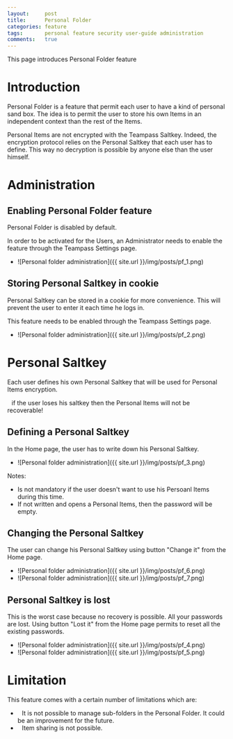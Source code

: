 ```yaml
---
layout:     post
title:      Personal Folder
categories: feature  
tags:       personal feature security user-guide administration
comments:   true
---
```


<div class="message">
    This page introduces Personal Folder feature
</div>
<span class="linkmore"></span>

# Introduction

Personal Folder is a feature that permit each user to have a kind of personal sand box. 
The idea is to permit the user to store his own Items in an independent context than the rest of the Items.

Personal Items are not encrypted with the Teampass Saltkey. Indeed, the encryption protocol relies on the Personal Saltkey that each user has to define.
This way no decryption is possible by anyone else than the user himself.


# Administration

## Enabling Personal Folder feature

Personal Folder is disabled by default. 

In order to be activated for the Users, an Administrator needs to enable the feature through the Teampass Settings page.

* ![Personal folder administration]({{ site.url }}/img/posts/pf_1.png)

## Storing Personal Saltkey in cookie

Personal Saltkey can be stored in a cookie for more convenience. This will prevent the user to enter it each time he logs in.

This feature needs to be enabled through the Teampass Settings page.

* ![Personal folder administration]({{ site.url }}/img/posts/pf_2.png)

# Personal Saltkey

Each user defines his own Personal Saltkey that will be used for Personal Items encryption.

<i class="fa fa-warning" style="margin-right:10px;"></i> if the user loses his saltkey then the Personal Items will not be recoverable!

## Defining a Personal Saltkey

In the Home page, the user has to write down his Personal Saltkey.

* ![Personal folder administration]({{ site.url }}/img/posts/pf_3.png)

Notes:

* Is not mandatory if the user doesn't want to use his Persoanl Items during this time.
* If not written and opens a Personal Items, then the password will be empty.

## Changing the Personal Saltkey

The user can change his Personal Saltkey using button "Change it" from the Home page.

* ![Personal folder administration]({{ site.url }}/img/posts/pf_6.png)
* ![Personal folder administration]({{ site.url }}/img/posts/pf_7.png)

## Personal Saltkey is lost

This is the worst case because no recovery is possible. All your passwords are lost.
Using button "Lost it" from the Home page permits to reset all the existing passwords.

* ![Personal folder administration]({{ site.url }}/img/posts/pf_4.png)
* ![Personal folder administration]({{ site.url }}/img/posts/pf_5.png)

# Limitation

This feature comes with a certain number of limitations which are:

* <i class="fa-li fa fa-check" style="margin-right:10px;"></i>It is not possible to manage sub-folders in the Personal Folder. It could be an improvement for the future.
* <i class="fa-li fa fa-check" style="margin-right:10px;"></i>Item sharing is not possible.
